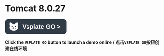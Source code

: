 # Tomcat 8.0.27

<a href="https://www.vsplate.com/?docker-compose=https://github.com/vsplate/dcenvs/tomcat/8.0.27"><img alt="VSPLATE GO" src="https://raw.githubusercontent.com/vsplate/images/master/vsgo_btn.png" width="200px"></a>

**Click the `VSPLATE GO` button to launch a demo online / 点击`VSPLATE GO`按钮创建在线环境**